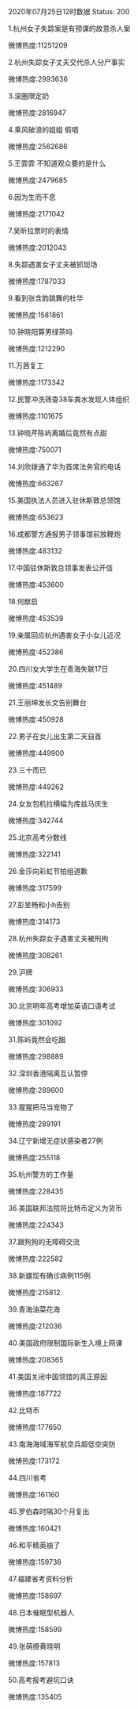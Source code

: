 2020年07月25日12时数据
Status: 200

1.杭州女子失踪案是有预谋的故意杀人案

微博热度:11251209

2.杭州失踪女子丈夫交代杀人分尸事实

微博热度:2993636

3.滚圈限定奶

微博热度:2816947

4.乘风破浪的姐姐 假唱

微博热度:2562686

5.王霏霏 不知道观众要的是什么

微博热度:2479685

6.因为生而不息

微博热度:2171042

7.吴昕拉票时的表情

微博热度:2012043

8.失踪遇害女子丈夫被抓现场

微博热度:1787033

9.看到张含韵跳舞的杜华

微博热度:1581861

10.钟晓阳算男绿茶吗

微博热度:1212290

11.万茜复工

微博热度:1173342

12.民警冲洗筛查38车粪水发现人体组织

微博热度:1101675

13.钟晓芹陈屿离婚后竟然有点甜

微博热度:750071

14.刘欣拨通了华为首席法务官的电话

微博热度:663267

15.美国执法人员进入驻休斯敦总领馆

微博热度:653623

16.成都警方通报男子领事馆前放鞭炮

微博热度:483132

17.中国驻休斯敦总领事发表公开信

微博热度:453600

18.何猷启

微博热度:453539

19.亲属回应杭州遇害女子小女儿近况

微博热度:452386

20.四川女大学生在青海失联17日

微博热度:451489

21.王丽坤发长文告别舞台

微博热度:450928

22.男子在女儿出生第二天自首

微博热度:449900

23.三十而已

微博热度:449262

24.女友包机拉横幅为库兹马庆生

微博热度:342744

25.北京高考分数线

微博热度:322141

26.金莎向彩虹节拍组道歉

微博热度:317599

27.彭昱畅和小h告别

微博热度:314173

28.杭州失踪女子遇害丈夫被刑拘

微博热度:308261

29.沪牌

微博热度:306933

30.北京明年高考增加英语口语考试

微博热度:301092

31.陈屿竟然会吃醋

微博热度:298889

32.深圳香港隔离互认暂停

微博热度:289600

33.猩猩把马当宠物了

微博热度:289191

34.辽宁新增无症状感染者27例

微博热度:255118

35.杭州警方的工作量

微博热度:228435

36.美国联邦法院将比特币定义为货币

微博热度:224343

37.跟狗狗的无障碍交流

微博热度:222582

38.新疆现有确诊病例115例

微博热度:215812

39.青海油菜花海

微博热度:212036

40.美国政府限制国际新生入境上网课

微博热度:208365

41.美国关闭中国领馆的真正原因

微博热度:187722

42.比特币

微博热度:177650

43.南海海域海军航空兵超低空突防

微博热度:173172

44.四川省考

微博热度:161160

45.罗伯森时隔30个月复出

微博热度:160421

46.和平精英崩了

微博热度:159736

47.福建省考资料分析

微博热度:158697

48.日本催眠型机器人

微博热度:158599

49.张萌撩黄晓明

微博热度:157813

50.高考报考避坑口诀

微博热度:135405

